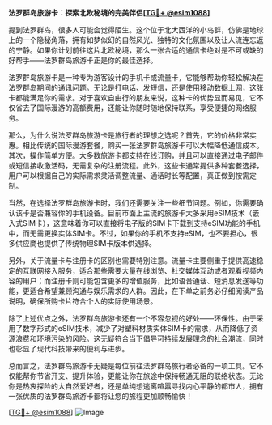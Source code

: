 **法罗群岛旅游卡：探索北欧秘境的完美伴侣[[TG💪+ @esim1088](https://t.me/s/esim1088)]**

提到法罗群岛，很多人可能会觉得陌生。这个位于北大西洋的小岛群，仿佛是地球上的一个隐秘角落，拥有如梦似幻的自然风光、独特的文化氛围以及让人流连忘返的宁静。如果你计划前往这片北欧秘境，那么一张合适的通信卡绝对是不可或缺的好帮手——法罗群岛旅游卡正是你的最佳选择。

法罗群岛旅游卡是一种专为游客设计的手机卡或流量卡，它能够帮助你轻松解决在法罗群岛期间的通讯问题。无论是打电话、发短信，还是使用移动数据上网，这张卡都能满足你的需求。对于喜欢自由行的朋友来说，这种卡的优势显而易见，它不仅省去了国际漫游的高额费用，还能让你随时随地保持联系，享受便捷的网络服务。

那么，为什么说法罗群岛旅游卡是旅行者的理想之选呢？首先，它的价格非常实惠。相比传统的国际漫游套餐，购买一张法罗群岛旅游卡可以大幅降低通信成本。其次，操作简单方便。大多数旅游卡都支持在线订购，并且可以直接通过电子邮件或短信接收激活码，无需复杂的注册流程。此外，这些卡通常提供多种套餐选择，用户可以根据自己的实际需求灵活调整流量、通话时长等配置，真正做到按需定制。

当然，在选择法罗群岛旅游卡时，我们还需要关注一些细节问题。例如，你需要确认该卡是否兼容你的手机设备。目前市面上主流的旅游卡大多采用eSIM技术（嵌入式SIM卡），这意味着你可以直接将电子版的SIM卡下载到支持eSIM功能的手机中，而无需更换实体SIM卡。不过，如果你的手机不支持eSIM，也不要担心，很多供应商也提供了传统物理SIM卡版本供选择。

另外，关于流量卡与注册卡的区别也需要特别注意。流量卡主要侧重于提供高速稳定的互联网接入服务，适合那些需要大量在线浏览、社交媒体互动或者观看视频内容的用户；而注册卡则可能包含更多的增值服务，比如语音通话、短消息发送等功能，更适合希望兼顾沟通与娱乐需求的人群。因此，在下单之前务必仔细阅读产品说明，确保所购卡片符合个人的实际使用场景。

除了上述优点之外，法罗群岛旅游卡还有一个不容忽视的好处——环保性。由于采用了数字形式的eSIM技术，减少了对塑料材质实体SIM卡的需求，从而降低了资源浪费和环境污染的风险。这无疑符合当下倡导可持续发展理念的社会潮流，同时也彰显了现代科技带来的便利与进步。

总而言之，法罗群岛旅游卡无疑是每位前往法罗群岛旅行者必备的一项工具。它不仅能帮你节省开支、提升体验，更能让你在旅途中保持畅通无阻的联络状态。无论你是热衷探险的大自然爱好者，还是单纯想逃离喧嚣寻找内心平静的都市人，拥有一张优质的法罗群岛旅游卡都将让您的旅程更加顺畅愉快！

[[TG💪+ @esim1088](https://t.me/s/esim1088)] 
![Image](https://i.postimg.cc/4NQfJmqS/Snipaste-2025-05-13-00-14-12.png)